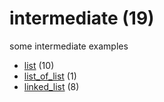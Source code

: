 # intermediate (19)
some intermediate examples

+ [list](list/README.md) (10)
+ [list_of_list](list_of_list/README.md) (1)
+ [linked_list](linked_list/README.md) (8)
